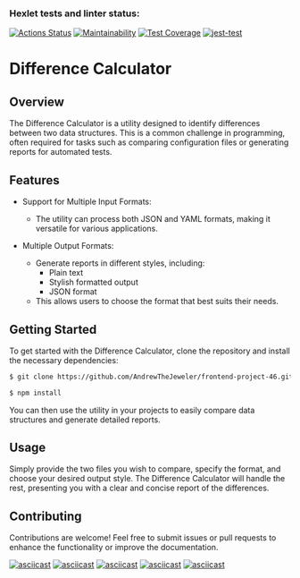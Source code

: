 ### Hexlet tests and linter status:
[![Actions Status](https://github.com/AndrewTheJeweler/frontend-project-46/actions/workflows/hexlet-check.yml/badge.svg)](https://github.com/AndrewTheJeweler/frontend-project-46/actions) [![Maintainability](https://api.codeclimate.com/v1/badges/9100c12a76448983fe45/maintainability)](https://codeclimate.com/github/AndrewTheJeweler/frontend-project-46/maintainability) [![Test Coverage](https://api.codeclimate.com/v1/badges/9100c12a76448983fe45/test_coverage)](https://codeclimate.com/github/AndrewTheJeweler/frontend-project-46/test_coverage) [![jest-test](https://github.com/AndrewTheJeweler/frontend-project-46/actions/workflows/jest-test.yml/badge.svg)](https://github.com/AndrewTheJeweler/frontend-project-46/actions/workflows/jest-test.yml)

# Difference Calculator

## Overview

The Difference Calculator is a utility designed to identify differences between two data structures. This is a common challenge in programming, often required for tasks such as comparing configuration files or generating reports for automated tests.

## Features

- Support for Multiple Input Formats: 
  - The utility can process both JSON and YAML formats, making it versatile for various applications.
  
- Multiple Output Formats: 
  - Generate reports in different styles, including:
    - Plain text
    - Stylish formatted output
    - JSON format
  - This allows users to choose the format that best suits their needs.

## Getting Started

To get started with the Difference Calculator, clone the repository and install the necessary dependencies:

```sh 
$ git clone https://github.com/AndrewTheJeweler/frontend-project-46.git
```
```sh 
$ npm install
```

You can then use the utility in your projects to easily compare data structures and generate detailed reports.

## Usage

Simply provide the two files you wish to compare, specify the format, and choose your desired output style. The Difference Calculator will handle the rest, presenting you with a clear and concise report of the differences.

## Contributing

Contributions are welcome! Feel free to submit issues or pull requests to enhance the functionality or improve the documentation. 

[![asciicast](https://asciinema.org/a/pJ4pPBvHYltrHcXSIY25x6mkN.svg)](https://asciinema.org/a/pJ4pPBvHYltrHcXSIY25x6mkN)
[![asciicast](https://asciinema.org/a/Y4IBvNhJyATGLTQ6rgToyYv1z.svg)](https://asciinema.org/a/Y4IBvNhJyATGLTQ6rgToyYv1z)
[![asciicast](https://asciinema.org/a/jLMkJXdcN7SZBwazAIwoHDAI8.svg)](https://asciinema.org/a/jLMkJXdcN7SZBwazAIwoHDAI8)
[![asciicast](https://asciinema.org/a/FfRUgnckiBKtVxwFanZhAdC3z.svg)](https://asciinema.org/a/FfRUgnckiBKtVxwFanZhAdC3z)
[![asciicast](https://asciinema.org/a/JOcGFm1oj5y5kpcmT5aEfpoB1.svg)](https://asciinema.org/a/JOcGFm1oj5y5kpcmT5aEfpoB1)